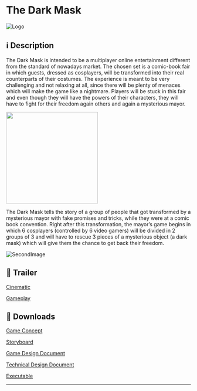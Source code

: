 **The Dark Mask**
===================

![Logo](https://image.ibb.co/fJqNid/13445558_1702822436645939_6732691753963597765_n.jpg)

<i class="icon-info"></i> :information_source: **Description**
-------------

The Dark Mask is intended to be a multiplayer online entertainment different from the standard of nowadays market. The chosen set is a comic-book fair in which guests, dressed as cosplayers, will be transformed into their real counterparts of their costumes. The experience is meant to be very challenging and not relaxing at all, since there will be plenty of menaces which will make the game like a nightmare. Players will be stuck in this fair and even though they will have the powers of their characters, they will have to fight for their freedom again others and again a mysterious mayor.

<img src="https://preview.ibb.co/f1auEJ/Screenshot_155.png" height="250" width="250"> 

The Dark Mask tells the story of a group of people that got transformed by a mysterious mayor with fake promises and tricks, while they were at a comic book convention. Right after this transformation, the mayor’s game begins in which 6 cosplayers (controlled by 6 video gamers) will be divided in 2 groups of 3 and will have to rescue 3 pieces of a mysterious object (a dark mask) which will give them the chance to get back their freedom.

![SecondImage](https://preview.ibb.co/b0hfod/Screenshot_156.png)

<i class="icon-video"></i> :movie_camera: **Trailer**
-------------

[Cinematic](https://www.youtube.com/watch?v=_-L16_2TvrY)

[Gameplay](https://www.youtube.com/watch?v=zq3q-9jGCXo)

<i class="icon-download"></i> :floppy_disk: **Downloads**
-------------

[<i class="icon-provider-github"></i> Game Concept](https://github.com/Wemarcus/TheDarkMask/raw/master/Documentation/Game%20Concept.pdf)

[<i class="icon-provider-github"></i> Storyboard](https://github.com/Wemarcus/TheDarkMask/raw/master/Documentation/Storyboard.pdf)

[<i class="icon-provider-github"></i> Game Design Document](https://github.com/Wemarcus/TheDarkMask/raw/master/Documentation/Game%20Design%20Document.pdf)

[<i class="icon-provider-github"></i> Technical Design Document](https://github.com/Wemarcus/TheDarkMask/raw/master/Documentation/Technical%20Design%20Document.pdf)

[<i class="icon-provider-github"></i> Executable](https://mega.nz/#!RE1RGZpS!_v3Bj8oqIhRVk0iqgKepV6iyBVdtM-blmJCjhBU81Dk)

-------------
